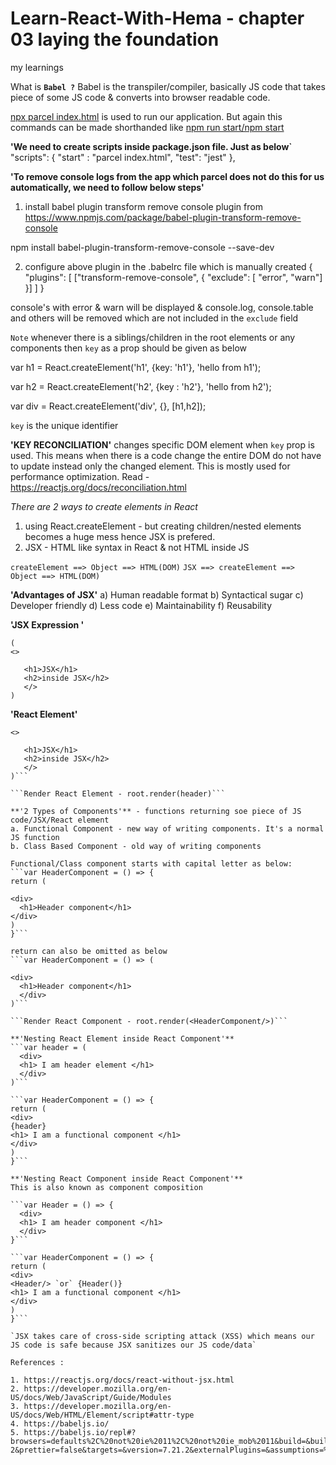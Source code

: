 # Learn-React-With-Hema - chapter 03 laying the foundation

my learnings

What is **`Babel ?`**
Babel is the transpiler/compiler, basically JS code that takes piece of some JS code & converts into browser readable code.

<ins>npx parcel index.html</ins> is used to run our application. But again this commands can be made shorthanded like <ins>npm run start/npm start</ins>

**'We need to create scripts inside package.json file. Just as below`**
"scripts": {
"start" : "parcel index.html",
"test": "jest"
},

**'To remove console logs from the app which parcel does not do this for us automatically, we need to follow below steps'**

1. install babel plugin transform remove console plugin from https://www.npmjs.com/package/babel-plugin-transform-remove-console

npm install babel-plugin-transform-remove-console --save-dev

2. configure above plugin in the .babelrc file which is manually created
   {
   "plugins": [ ["transform-remove-console", { "exclude": [ "error", "warn"] }] ]
   }

console's with error & warn will be displayed & console.log, console.table and others will be removed which are not included in the `exclude` field

`Note` whenever there is a siblings/children in the root elements or any components then `key` as a prop should be given as below

var h1 = React.createElement('h1', {key: 'h1'}, 'hello from h1');

var h2 = React.createElement('h2', {key : 'h2'}, 'hello from h2');

var div = React.createElement('div', {}, [h1,h2]);

`key` is the unique identifier

**'KEY RECONCILIATION'** changes specific DOM element when `key` prop is used. This means when there is a code change the entire DOM do not have to update instead only the changed element. This is mostly used for performance optimization. Read - https://reactjs.org/docs/reconciliation.html

_There are 2 ways to create elements in React_

1. using React.createElement - but creating children/nested elements becomes a huge mess hence JSX is prefered.
2. JSX - HTML like syntax in React & not HTML inside JS

`createElement ==> Object ==> HTML(DOM)`
`JSX ==> createElement ==> Object ==> HTML(DOM)`

**'Advantages of JSX'**
a) Human readable format
b) Syntactical sugar
c) Developer friendly
d) Less code
e) Maintainability
f) Reusability

**'JSX Expression '**
```
(
<>

   <h1>JSX</h1>
   <h2>inside JSX</h2>
   </>
)
```

**'React Element'**
```const header = (
<>

   <h1>JSX</h1>
   <h2>inside JSX</h2>
   </>
)```

```Render React Element - root.render(header)```

**'2 Types of Components'** - functions returning soe piece of JS code/JSX/React element
a. Functional Component - new way of writing components. It's a normal JS function
b. Class Based Component - old way of writing components

Functional/Class component starts with capital letter as below:
```var HeaderComponent = () => {
return (

<div>
  <h1>Header component</h1>
</div>
)
}```

return can also be omitted as below
```var HeaderComponent = () => (

<div>
  <h1>Header component</h1>
  </div>
)```

```Render React Component - root.render(<HeaderComponent/>)```

**'Nesting React Element inside React Component'**
```var header = (
  <div>
  <h1> I am header element </h1>
  </div>
)```

```var HeaderComponent = () => {
return (
<div>
{header}
<h1> I am a functional component </h1>
</div>
)
}```

**'Nesting React Component inside React Component'**
This is also known as component composition

```var Header = () => {
  <div>
  <h1> I am header component </h1>
  </div>
}```

```var HeaderComponent = () => {
return (
<div>
<Header/> `or` {Header()}
<h1> I am a functional component </h1>
</div>
)
}```

`JSX takes care of cross-side scripting attack (XSS) which means our JS code is safe because JSX sanitizes our JS code/data`

References :

1. https://reactjs.org/docs/react-without-jsx.html
2. https://developer.mozilla.org/en-US/docs/Web/JavaScript/Guide/Modules
3. https://developer.mozilla.org/en-US/docs/Web/HTML/Element/script#attr-type
4. https://babeljs.io/
5. https://babeljs.io/repl#?browsers=defaults%2C%20not%20ie%2011%2C%20not%20ie_mob%2011&build=&builtIns=false&corejs=3.21&spec=false&loose=false&code_lz=Q&debug=false&forceAllTransforms=false&modules=false&shippedProposals=false&circleciRepo=&evaluate=false&fileSize=false&timeTravel=false&sourceType=module&lineWrap=true&presets=env%2Creact%2Cstage-2&prettier=false&targets=&version=7.21.2&externalPlugins=&assumptions=%7B%7D
